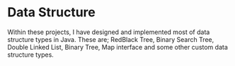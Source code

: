 # Data Structure
Within these projects, I have designed and implemented most of data structure types in Java. These are; RedBlack Tree, Binary Search Tree, Double Linked List, Binary Tree, Map interface and some other custom data structure types.
